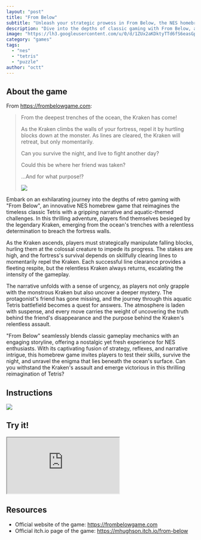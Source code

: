 ```yaml
---
layout: "post"
title: "From Below"
subtitle: "Unleash your strategic prowess in From Below, the NES homebrew game that redefines Tetris with a Kraken-themed twist!"
description: "Dive into the depths of classic gaming with From Below, a NES homebrew title that transforms Tetris into an aquatic battle against the legendary Kraken. Defend your fortress by strategically hurling blocks at the ascending monster, clearing lines to momentarily push it back. Can you endure the night and uncover the mystery of your friend's disappearance?"
image: "https://lh3.googleusercontent.com/u/0/d/1ZUx2aKDktyTTd6fS6easGpMrOGZzwjFF"
category: "games"
tags:
  - "nes"
  - "tetris"
  - "puzzle"
author: "octt"
---
```


## About the game

From <https://frombelowgame.com>:

<blockquote markdown="1">

From the deepest trenches of the ocean, the Kraken has come!

As the Kraken climbs the walls of your fortress, repel it by hurtling blocks down at the monster. As lines are cleared, the Kraken will retreat, but only momentarily.

Can you survive the night, and live to fight another day?

Could this be where her friend was taken?

...And for what purpose!?

<img src="https://img.itch.zone/aW1nLzQ2MTM5MzAucG5n/original/ebGfhh.png"/>

</blockquote>

Embark on an exhilarating journey into the depths of retro gaming with "From Below", an innovative NES homebrew game that reimagines the timeless classic Tetris with a gripping narrative and aquatic-themed challenges. In this thrilling adventure, players find themselves besieged by the legendary Kraken, emerging from the ocean's trenches with a relentless determination to breach the fortress walls.

As the Kraken ascends, players must strategically manipulate falling blocks, hurling them at the colossal creature to impede its progress. The stakes are high, and the fortress's survival depends on skillfully clearing lines to momentarily repel the Kraken. Each successful line clearance provides a fleeting respite, but the relentless Kraken always returns, escalating the intensity of the gameplay.

The narrative unfolds with a sense of urgency, as players not only grapple with the monstrous Kraken but also uncover a deeper mystery. The protagonist's friend has gone missing, and the journey through this aquatic Tetris battlefield becomes a quest for answers. The atmosphere is laden with suspense, and every move carries the weight of uncovering the truth behind the friend's disappearance and the purpose behind the Kraken's relentless assault.

"From Below" seamlessly blends classic gameplay mechanics with an engaging storyline, offering a nostalgic yet fresh experience for NES enthusiasts. With its captivating fusion of strategy, reflexes, and narrative intrigue, this homebrew game invites players to test their skills, survive the night, and unravel the enigma that lies beneath the ocean's surface. Can you withstand the Kraken's assault and emerge victorious in this thrilling reimagination of Tetris?

## Instructions

<img src="https://img.itch.zone/aW1nLzQ2MTM5MzEucG5n/original/UmerGz.png"/>

## Try it!

<iframe class="AppFrame" src="https://html-classic.itch.zone/html/4531906/index.html"></iframe>
<!-- {% include emulator.html platform='nes' rom_binary='' %} -->

## Resources

* Official website of the game: <https://frombelowgame.com>
* Official itch.io page of the game: <https://mhughson.itch.io/from-below>
